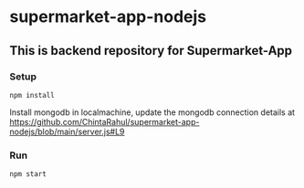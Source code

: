 # supermarket-app-nodejs

## This is backend repository for Supermarket-App

### Setup

```
npm install
```
Install mongodb in localmachine, update the mongodb connection details at https://github.com/ChintaRahul/supermarket-app-nodejs/blob/main/server.js#L9

### Run
```
npm start
```
